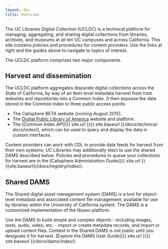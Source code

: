 ```yaml
---
layout: doc
title: Overview
---
```


The UC Libraries Digital Collection (UCLDC) is a technical platform for managing, aggregating, and sharing digital collections from libraries, archives, and museums at all ten UC campuses and across California. This site contains policies and procedures for content providers. Use the links at right and the guides above to navigate to topics of interest.

The UCLDC platform comprises two major components.

Harvest and dissemination
-------------------------------
The UCLDC platform aggregates disparate digital collections across the State of California, by way of an item-level metadata harvest from host websites and repositories into a Common Index. It then exposes the data stored in the Common Index to three public access points: 

- The Calisphere BETA website (coming August 2015).
- The [Digital Public Library of America](http://dp.la) website and platform.
- The [Common Index API]({{ site.url }}{{ site.baseurl }}/docs/technical-docs/index/), which can be used to query and display the data in custom interfaces.

Content providers can work with CDL to provide data feeds for harvest from their own systems; UC Libraries may additionally elect to use the shared DAMS described below. Policies and procedures to queue your collections for harvest are in the [Calisphere Administration Guide]({{ site.url }}{{site.baseurl}}/docs/registry/index/).

Shared DAMS
-----------------------------
The Shared digital asset management system (DAMS) is a tool for object-level metadata and associated content file management, available for use by libraries within the University of California system. The DAMS is a customized implementation of the Nuxeo platform.

Use the DAMS to build simple and complex objects - including images, texts, audio, video, etc. - import or create metadata records, and import or upload content files. Content in the Shared DAMS is not public until you designate it for harvest. [Explore the DAMS User Guide]({{ site.url }}{{ site.baseurl }}/docs/dams/index/).
